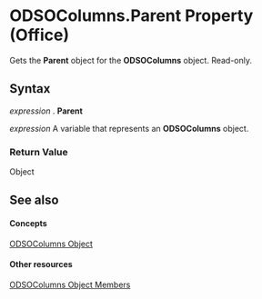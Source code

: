 
# ODSOColumns.Parent Property (Office)

Gets the  **Parent** object for the **ODSOColumns** object. Read-only.


## Syntax

 _expression_ . **Parent**

 _expression_ A variable that represents an **ODSOColumns** object.


### Return Value

Object


## See also


#### Concepts


[ODSOColumns Object](eaac6cd2-45ff-72ea-c9c9-a22f24214756.md)
#### Other resources


[ODSOColumns Object Members](acb82ad1-eef7-2b24-38f6-9dbc22228ee5.md)
